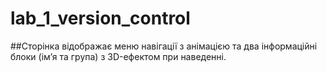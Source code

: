 # lab_1_version_control

##Сторінка відображає меню навігації з анімацією та два інформаційні блоки (ім’я та група) з 3D-ефектом при наведенні.
